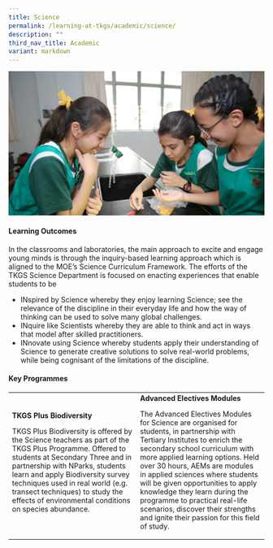 ```yaml
---
title: Science
permalink: /learning-at-tkgs/academic/science/
description: ""
third_nav_title: Academic
variant: markdown
---
```

<center><img src="/images/LearningTKGS/Academic/Sci_2023.gif"></center>

<h4><strong>Learning Outcomes</strong></h4>
<p>In the classrooms and laboratories, the main approach to excite and engage young minds is through the inquiry-based learning approach which is aligned to the MOE’s Science Curriculum Framework. The efforts of the TKGS Science Department is focused on enacting experiences that enable students to be&nbsp;</p>
<ul>
<li>INspired by Science whereby they enjoy learning Science; see the relevance of the discipline in their everyday life and how the way of thinking can be used to solve many global challenges.</li>
<li>INquire like Scientists whereby they are able to think and act in ways that model after skilled practitioners.&nbsp;</li>
<li>INnovate using Science whereby students apply their understanding of Science to generate creative solutions to solve real-world problems, while being cognisant of the limitations of the discipline.&nbsp;</li>
</ul>
<h4><strong>Key Programmes</strong></h4>
<table style="width: 100%;" border="0">
<tbody>
<tr>
<td style="width: 50%;">
<strong>TKGS Plus Biodiversity</strong>
<p>TKGS Plus Biodiversity is offered by the Science teachers as part of the TKGS Plus Programme. Offered to students at Secondary Three and in partnership with NParks, students learn and apply Biodiversity survey techniques used in real world (e.g. transect techniques) to study the effects of environmental conditions on species abundance.&nbsp;</p>
</td>
<td style="width: 50%;">
<strong>Advanced Electives Modules</strong>
<p>The Advanced Electives Modules for Science are organised for students, in partnership with Tertiary Institutes to enrich the secondary school curriculum with more applied learning options. Held over 30 hours, AEMs are modules in applied sciences where students will be given opportunities to apply knowledge they learn during the programme to practical real-life scenarios, discover their strengths and ignite their passion for this field of study.</p>
</td>
</tr>
</tbody>
</table>